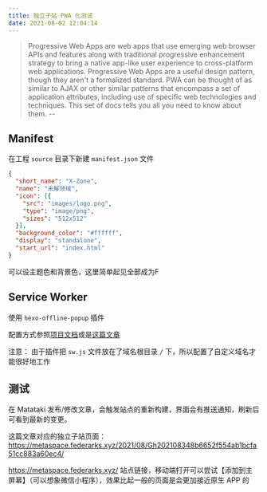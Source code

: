 ```yaml
---
title: 独立子站 PWA 化测试
date: 2021-08-02 12:04:14
---
```




> Progressive Web Apps are web apps that use emerging web browser APIs and features along with traditional progressive enhancement strategy to bring a native app-like user experience to cross-platform web applications. Progressive Web Apps are a useful design pattern, though they aren't a formalized standard. PWA can be thought of as similar to AJAX or other similar patterns that encompass a set of application attributes, including use of specific web technologies and techniques. This set of docs tells you all you need to know about them.
>  --[](https://developer.mozilla.org/en-US/docs/Web/Progressive_web_apps)

## Manifest

在工程 `source` 目录下新建 `manifest.json` 文件

``` json
{
  "short_name": "X-Zone",
  "name": "未解领域",
  "icon": [{
    "src": "images/logo.png",
    "type": "image/png",
    "sizes": "512x512"
  }],
  "background_color": "#ffffff",
  "display": "standalone",
  "start_url": "index.html"
}
```

可以设主题色和背景色，这里简单起见全部成为F

## Service Worker

使用 `hexo-offline-popup` 插件

配置方式参照[项目文档](https://github.com/Colsrch/hexo-offline-popup)或是[这篇文章](https://blog.csdn.net/qq_42830477/article/details/107296226)

注意： 由于插件把 `sw.js` 文件放在了域名根目录 `/` 下，所以配置了自定义域名才能很好地工作 

## 测试

在 Matataki 发布/修改文章，会触发站点的重新构建，界面会有推送通知，刷新后可看到最新的变更。

这篇文章对应的独立子站页面：
https://metaspace.federarks.xyz/2021/08/Gh202108348b6652f554ab1bcfa51cc883a60ec4/


https://metaspace.federarks.xyz/ 站点链接，移动端打开可以尝试【添加到主屏幕】（可以想象微信小程序），效果比起一般的页面是会更加接近原生 APP 的